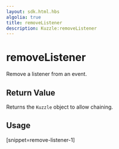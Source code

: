 ```yaml
---
layout: sdk.html.hbs
algolia: true
title: removeListener
description: Kuzzle:removeListener
---
```


  

# removeListener
Remove a listener from an event.


## Return Value

Returns the `Kuzzle` object to allow chaining.

## Usage

[snippet=remove-listener-1]
